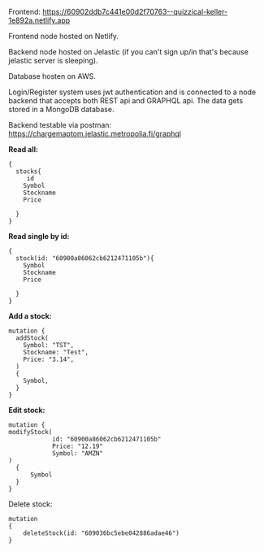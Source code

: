 
Frontend: https://60902ddb7c441e00d2f70763--quizzical-keller-1e892a.netlify.app

Frontend node hosted on Netlify.

Backend node hosted on Jelastic (if you can't sign up/in that's because jelastic server is sleeping).

Database hosten on AWS.


Login/Register system uses jwt authentication and is connected to a node backend that accepts both REST api and GRAPHQL api. The data gets stored in a MongoDB database.


Backend testable via postman: https://chargemaptom.jelastic.metropolia.fi/graphql

**Read all:**

    {
      stocks{
    	 id
        Symbol
        Stockname
        Price
    
      }
    }

**Read single by id:**

    {
      stock(id: "60900a86062cb6212471105b"){
        Symbol
        Stockname
        Price
    
      }
    }

**Add a stock:**

    mutation {
      addStock(
        Symbol: "TST",
        Stockname: "Test",
        Price: "3.14",
      )
      {
     	Symbol,   
      }
    }
**Edit stock:**

    mutation {
    modifyStock(
                id: "60900a86062cb6212471105b"
                Price: "12.19"
                Symbol: "AMZN"
    )
      {
          Symbol
      }
    }


Delete stock:

    mutation
    {
        deleteStock(id: "609036bc5ebe042886adae46")
    }
